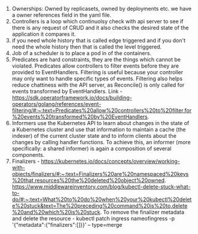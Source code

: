 1. Ownerships: Owned by replicasets, owned by deployments etc. we have a owner references field in the yaml file.
2. Controllers is a loop which continuolsy check with api server to see if there is any request of CRUD and it also checks the desired state of the application it compares it.
3. if you need whole history that is called edge triggered and if you don't need the whole history then that is called the level triggered.
4. Job of a scheduler is to place a pod in of the containers.
5. Predicates are hard constraints, they are the things which cannot be violated. Predicates allow controllers to filter events before they are provided to EventHandlers. Filtering is useful because your controller may only want to handle specific types of events. Filtering also helps reduce chattiness with the API server, as Reconcile() is only called for events transformed by EventHandlers. Link - https://sdk.operatorframework.io/docs/building-operators/golang/references/event-filtering/#:~:text=Predicates%20allow%20controllers%20to%20filter,for%20events%20transformed%20by%20EventHandlers.
6. Informers use the Kubernetes API to learn about changes in the state of a Kubernetes cluster and use that information to maintain a cache (the indexer) of the current cluster state and to inform clients about the changes by calling handler functions. To achieve this, an informer (more specifically: a shared informer) is again a composition of several components.
7. Finalizers - https://kubernetes.io/docs/concepts/overview/working-with-objects/finalizers/#:~:text=Finalizers%20are%20namespaced%20keys%20that,resources%20the%20deleted%20object%20owned.
https://www.middlewareinventory.com/blog/kubectl-delete-stuck-what-to-do/#:~:text=What%20to%20do%20when%20your%20kubectl%20delete%20stuck&text=The%20preceding%20command%20is%20to,delete%20and%20which%20is%20stuck.
To remove the finalizer metadata and delete the resource - kubectl patch ingress nameofingress -p '{"metadata":{"finalizers":[]}}' – type=merge
